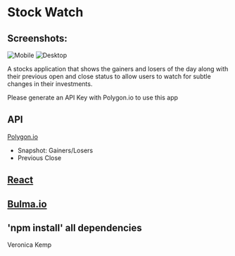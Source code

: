 # Stock Watch

## Screenshots:
![Mobile](https://user-images.githubusercontent.com/56593647/78178712-13ef7800-742e-11ea-9482-107923094230.png)
![Desktop](https://user-images.githubusercontent.com/56593647/78178803-31bcdd00-742e-11ea-9599-210b0aeb45c4.png)

A stocks application that shows the gainers and losers of the day along with their previous open and close status to allow users to watch for subtle changes in their investments.


Please generate an API Key with Polygon.io to use this app
## API
[Polygon.io](https://polygon.io)
- Snapshot: Gainers/Losers
- Previous Close

## [React](https://reactjs.org/)
## [Bulma.io](https://bulma.io)

## 'npm install' all dependencies

Veronica Kemp

